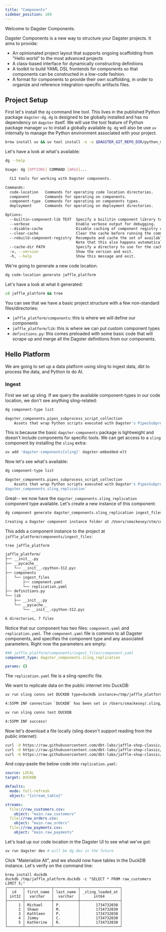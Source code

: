 ```yaml
---
title: "Components"
sidebar_position: 100
---
```


Welcome to Dagster Components.

Dagster Components is a new way to structure your Dagster projects. It aims to provide:

- An opinionated project layout that supports ongoing scaffolding from "Hello world" to the most advanced projects
- A class-based interface for dynamically constructing definitions
- A toolkit to build YAML DSL frontends for components so that components can be constructed in a low-code fashion.
- A format for components to provide their own scaffolding, in order to organize and reference integration-specific artifacts files.

## Project Setup

First let's install the `dg` command line tool. This lives in the published Python package `dagster-dg`. `dg` is designed to be globally installed and has no dependency on `dagster` itself. We will use the tool feature of Python package manager `uv` to install a globally available `dg`. `dg` will also be use `uv` internally to manage the Python environment associated with your project.

```bash
brew install uv && uv tool install -e -e $DAGSTER_GIT_REPO_DIR/python_modules/libraries/dagster-dg/
```

Let's have a look at what's available:

```bash
dg --help

Usage: dg [OPTIONS] COMMAND [ARGS]...

  CLI tools for working with Dagster components.

Commands:
  code-location   Commands for operating code location directories.
  component       Commands for operating on components.
  component-type  Commands for operating on components types.
  deployment      Commands for operating on deployment directories.

Options:
  --builtin-component-lib TEXT  Specify a builitin component library to use.
  --verbose                     Enable verbose output for debugging.
  --disable-cache               Disable caching of component registry data.
  --clear-cache                 Clear the cache before running the command.
  --rebuild-component-registry  Recompute and cache the set of available component types for the current environment.
                                Note that this also happens automatically whenever the cache is detected to be stale.
  --cache-dir PATH              Specify a directory to use for the cache.
  -v, --version                 Show the version and exit.
  -h, --help                    Show this message and exit.
```

We're going to generate a new code location.

```bash
dg code-location generate jaffle_platform
```

Let's have a look at what it generated:

```bash
cd jaffle_platform && tree
```

You can see that we have a basic project structure with a few non-standard files/directories:

- `jaffle_platform/components`: this is where we will define our components
- `jaffle_platform/lib`: this is where we can put custom component types
- `definitions.py`: this comes preloaded with some basic code that will scrape up and merge all the Dagster definitions from our components.

## Hello Platform

We are going to set up a data platform using sling to ingest data, dbt to process the data, and Python to do AI.

### Ingest

First we set up sling. If we query the available component-types in our code location, we don't see anything sling-related:

```bash
dg component-type list

dagster_components.pipes_subprocess_script_collection
    Assets that wrap Python scripts executed with Dagster's PipesSubprocessClient.
```

This is because the basic `dagster-components` package is lightweight and doesn't include components for specific tools. We can get access to a `sling` component by installing the `sling` extra:

```bash
uv add 'dagster-components[sling]' dagster-embedded-elt
```

Now let's see what's available:

```bash
dg component-type list

dagster_components.pipes_subprocess_script_collection
    Assets that wrap Python scripts executed with Dagster's PipesSubprocessClient.
dagster_components.sling_replication`
```

Great-- we now have the `dagster_components.sling_replication` component type available. Let's create a new instance of this component:

```bash
dg component generate dagster_components.sling_replication ingest_files

Creating a Dagster component instance folder at /Users/smackesey/stm/code/elementl/tmp/jaffle_platform/jaffle_platform/components/ingest_files.
```

This adds a component instance to the project at `jaffle_platform/components/ingest_files`:

```bash
tree jaffle_platform

jaffle_platform/
├── __init__.py
├── __pycache__
│   └── __init__.cpython-312.pyc
├── components
│   └── ingest_files
│       ├── component.yaml
│       └── replication.yaml
├── definitions.py
└── lib
    ├── __init__.py
    └── __pycache__
        └── __init__.cpython-312.pyc

6 directories, 7 files
```

Notice that our component has two files: `component.yaml` and `replication.yaml`. The `component.yaml` file is common to all Dagster components, and specifies the component type and any associated parameters. Right now the parameters are empty:

```yaml
### jaffle_platform/components/ingest_files/component.yaml
component_type: dagster_components.sling_replication

params: {}
```

The `replication.yaml` file is a sling-specific file.

We want to replicate data on the public internet into DuckDB:

```bash
uv run sling conns set DUCKDB type=duckdb instance=/tmp/jaffle_platform.duckdb

4:55PM INF connection `DUCKDB` has been set in /Users/smackesey/.sling/env.yaml. Please test with `sling conns test DUCKDB`
```

```bash
uv run sling conns test DUCKDB

4:55PM INF success!
```

Now let's download a file locally (sling doesn't support reading from the public internet):

```bash
curl -O https://raw.githubusercontent.com/dbt-labs/jaffle-shop-classic/refs/heads/main/seeds/raw_customers.csv &&
curl -O https://raw.githubusercontent.com/dbt-labs/jaffle-shop-classic/refs/heads/main/seeds/raw_orders.csv &&
curl -O https://raw.githubusercontent.com/dbt-labs/jaffle-shop-classic/refs/heads/main/seeds/raw_payments.csv
```

And copy-paste the below code into `replication.yaml`:

```yaml
source: LOCAL
target: DUCKDB

defaults:
  mode: full-refresh
  object: "{stream_table}"

streams:
  file://raw_customers.csv:
    object: "main.raw_customers"
  file://raw_orders.csv:
    object: "main.raw_orders"
  file://raw_payments.csv:
    object: "main.raw_payments"
```

Let's load up our code location in the Dagster UI to see what we've got:

```bash
uv run dagster dev # will be dg dev in the future
```

Click "Materialize All", and we should now have tables in the DuckDB instance. Let's verify on the command line:

```
brew install duckdb
duckdb /tmp/jaffle_platform.duckdb -c "SELECT * FROM raw_customers LIMIT 5;"
┌───────┬────────────┬───────────┬──────────────────┐
│  id   │ first_name │ last_name │ _sling_loaded_at │
│ int32 │  varchar   │  varchar  │      int64       │
├───────┼────────────┼───────────┼──────────────────┤
│     1 │ Michael    │ P.        │       1734732030 │
│     2 │ Shawn      │ M.        │       1734732030 │
│     3 │ Kathleen   │ P.        │       1734732030 │
│     4 │ Jimmy      │ C.        │       1734732030 │
│     5 │ Katherine  │ R.        │       1734732030 │
└───────┴────────────┴───────────┴──────────────────┘
```
